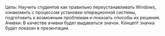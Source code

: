 Цель: Научить студентов как правильно переустанавливать Windows, ознакомить с процессом установки операционной системы, подготовить к возможным проблемам и показать способы их решения.
Ачивки: В качестве ачивки будет выдаваться значок. Концепт значка будет показан в презентации.
